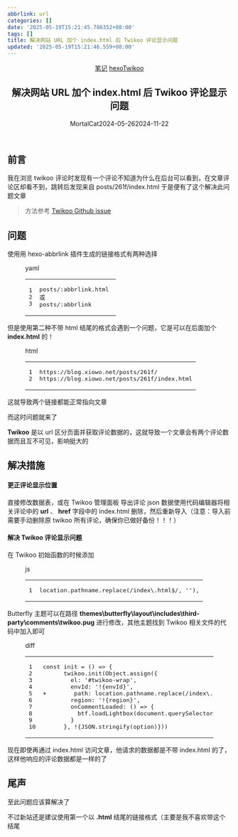 ```yaml
---
abbrlink: url
categories: []
date: '2025-05-19T15:21:45.786352+08:00'
tags: []
title: 解决网站 URL 加个 index.html 后 Twikoo 评论显示问题
updated: '2025-05-19T15:21:46.559+08:00'
---
```

<article class="post-content" id="article-container" itemscope="" itemtype="https://blog.xiowo.net/posts/81160ed8/"><header><a class="post-meta-categories" href="/categories/%E7%AC%94%E8%AE%B0/" itemprop="url" data-pjax-state="">笔记</a><pangu> </pangu><a href="/tags/hexo/" tabindex="-1" itemprop="url" data-pjax-state="">hexo</a><a href="/tags/Twikoo/" tabindex="-1" itemprop="url" data-pjax-state="">Twikoo</a><h1 id="CrawlerTitle" itemprop="name headline">解决网站 URL 加个 index.html 后 Twikoo 评论显示问题</h1><span itemprop="author" itemscope="" itemtype="http://schema.org/Person">MortalCat</span><time itemprop="dateCreated datePublished" datetime="2024-05-26T05:44:00.000Z" title="发表于 2024-05-26 13:44:00">2024-05-26</time><time itemprop="dateCreated datePublished" datetime="2024-11-22T09:37:07.977Z" title="更新于 2024-11-22 17:37:07">2024-11-22</time></header><h2 id="前言"><a href="#前言" class="headerlink" title="前言" data-pjax-state=""></a>前言</h2><p>我在浏览 twikoo 评论时发现有一个评论不知道为什么在后台可以看到，在文章评论区却看不到，跳转后发现来自 posts/261f/index.html 于是便有了这个解决此问题文章</p><blockquote><p>方法参考 <a href="/go?cat=aHR0cHM6Ly9naXRodWIuY29tL3R3aWtvb2pzL3R3aWtvby9pc3N1ZXMvNjA4" rel="external nofollow noopener noreferrer" target="_blank">Twikoo Github issue</a></p></blockquote><h2 id="问题"><a href="#问题" class="headerlink" title="问题" data-pjax-state=""></a>问题</h2><p>使用用 hexo-abbrlink 插件生成的链接格式有两种选择</p><figure class="highlight yaml"><div class="highlight-tools "><i class="anzhiyufont anzhiyu-icon-angle-down expand ${highlightShrinkClass}"></i><div class="code-lang">yaml</div><div class="copy-notice"></div><i class="anzhiyufont anzhiyu-icon-paste copy-button"></i></div><table><tbody><tr><td class="gutter"><pre><span class="line">1</span><br><span class="line">2</span><br><span class="line">3</span><br></pre></td><td class="code"><pre><span class="line"><span class="string">posts/:abbrlink.html</span> </span><br><span class="line"><span class="string">或</span></span><br><span class="line"><span class="string">posts/:abbrlink</span></span><br></pre></td></tr></tbody></table></figure><p>但是使用第二种不带 html 结尾的格式会遇到一个问题，它是可以在后面加个 <strong>index.html</strong> 的！</p><figure class="highlight html"><div class="highlight-tools "><i class="anzhiyufont anzhiyu-icon-angle-down expand ${highlightShrinkClass}"></i><div class="code-lang">html</div><div class="copy-notice"></div><i class="anzhiyufont anzhiyu-icon-paste copy-button"></i></div><table><tbody><tr><td class="gutter"><pre><span class="line">1</span><br><span class="line">2</span><br></pre></td><td class="code"><pre><span class="line">https://blog.xiowo.net/posts/261f/</span><br><span class="line">https://blog.xiowo.net/posts/261f/index.html</span><br></pre></td></tr></tbody></table></figure><p>这就导致两个链接都能正常指向文章</p><p>而这时问题就来了</p><p><strong>Twikoo</strong> 是以 url 区分页面并获取评论数据的，这就导致一个文章会有两个评论数据而且互不可见，影响挺大的</p><h2 id="解决措施"><a href="#解决措施" class="headerlink" title="解决措施" data-pjax-state=""></a>解决措施</h2><h4 id="更正评论显示位置"><a href="#更正评论显示位置" class="headerlink" title="更正评论显示位置" data-pjax-state=""></a>更正评论显示位置</h4><p>直接修改数据表，或在 Twikoo 管理面板 导出评论 json 数据使用代码编辑器将相关评论中的 <strong>url</strong> 、 <strong>href</strong> 字段中的 index.html 删除，然后重新导入（注意：导入前需要手动删除原 twikoo 所有评论，确保你已做好备份！！！）</p><h4 id="解决Twikoo-评论显示问题"><a href="#解决Twikoo-评论显示问题" class="headerlink" title="解决Twikoo 评论显示问题" data-pjax-state=""></a>解决 Twikoo 评论显示问题</h4><p>在 Twikoo 初始函数的时候添加</p><figure class="highlight js"><div class="highlight-tools "><i class="anzhiyufont anzhiyu-icon-angle-down expand ${highlightShrinkClass}"></i><div class="code-lang">js</div><div class="copy-notice"></div><i class="anzhiyufont anzhiyu-icon-paste copy-button"></i></div><table><tbody><tr><td class="gutter"><pre><span class="line">1</span><br></pre></td><td class="code"><pre><span class="line">location.<span class="property">pathname</span>.<span class="title function_">replace</span>(<span class="regexp">/index\.html$/</span>, <span class="string">''</span>),</span><br></pre></td></tr></tbody></table></figure><p>Butterfly 主题可以在路径 <strong>themes\butterfly\layout\includes\third-party\comments\twikoo.pug</strong> 进行修改，其他主题找到 Twikoo 相关文件的代码中加入即可</p><figure class="highlight diff"><div class="highlight-tools "><i class="anzhiyufont anzhiyu-icon-angle-down expand ${highlightShrinkClass}"></i><div class="code-lang">diff</div><div class="copy-notice"></div><i class="anzhiyufont anzhiyu-icon-paste copy-button"></i></div><table><tbody><tr><td class="gutter"><pre><span class="line">1</span><br><span class="line">2</span><br><span class="line">3</span><br><span class="line">4</span><br><span class="line">5</span><br><span class="line">6</span><br><span class="line">7</span><br><span class="line">8</span><br><span class="line">9</span><br><span class="line">10</span><br></pre></td><td class="code"><pre><span class="line">const init = () => {</span><br><span class="line">      twikoo.init(Object.assign({</span><br><span class="line">        el: '#twikoo-wrap',</span><br><span class="line">        envId: '!{envId}',</span><br><span class="line"><span class="addition">+        path: location.pathname.replace(/index\.html$/, ''),</span></span><br><span class="line">        region: '!{region}',</span><br><span class="line">        onCommentLoaded: () => {</span><br><span class="line">          btf.loadLightbox(document.querySelectorAll('#twikoo .tk-content img:not(.tk-owo-emotion)'))</span><br><span class="line">        }</span><br><span class="line">      }, !{JSON.stringify(option)}))</span><br></pre></td></tr></tbody></table></figure><p>现在即使再通过 index.html 访问文章，他请求的数据都是不带 index.html 的了，这样他响应的评论数据都是一样的了</p><h2 id="尾声"><a href="#尾声" class="headerlink" title="尾声" data-pjax-state=""></a>尾声</h2><p>至此问题应该算解决了</p><p>不过新站还是建议使用第一个以 <strong>.html</strong> 结尾的链接格式（主要是我不喜欢带这个结尾</p></article>
